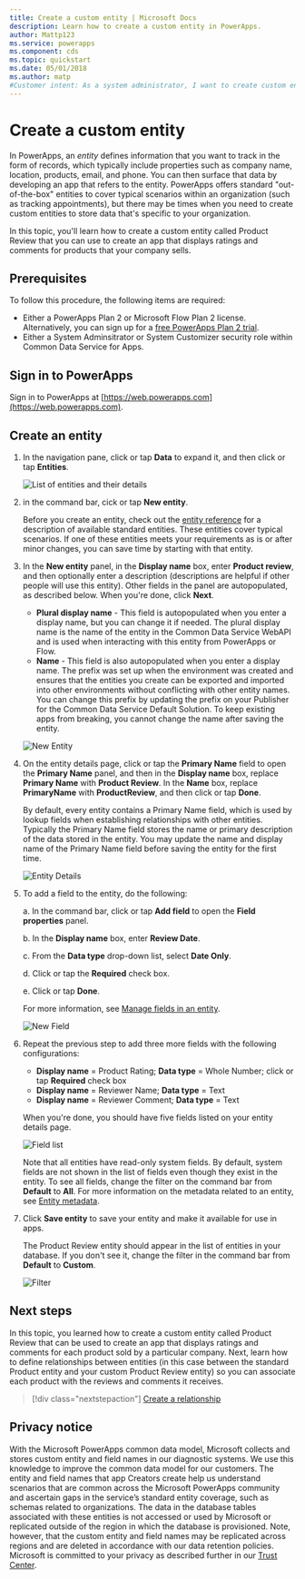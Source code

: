 ```yaml
---
title: Create a custom entity | Microsoft Docs
description: Learn how to create a custom entity in PowerApps.
author: Mattp123
ms.service: powerapps
ms.component: cds
ms.topic: quickstart
ms.date: 05/01/2018
ms.author: matp
#Customer intent: As a system administrator, I want to create custom entities to store data, so that app creators can create apps using data that's tailored to our organization.
---
```


# Create a custom entity
In PowerApps, an *entity* defines information that you want to track in the form of records, which typically include properties such as company name, location, products, email, and phone. You can then surface that data by developing an app that refers to the entity. PowerApps offers standard "out-of-the-box" entities to cover typical scenarios within an organization (such as tracking appointments), but there may be times when you need to create custom entities to store data that's specific to your organization.

In this topic, you'll learn how to create a custom entity called Product Review that you can use to create an app that displays ratings and comments for products that your company sells.

## Prerequisites
To follow this procedure, the following items are required:
* Either a PowerApps Plan 2 or Microsoft Flow Plan 2 license. Alternatively, you can sign up for a [free PowerApps Plan 2 trial](https://web.powerapps.com/signup?redirect=marketing&email=).
* Either a System Adminsitrator or System Customizer security role within Common Data Service for Apps.

## Sign in to PowerApps
Sign in to PowerApps at [https://web.powerapps.com](https://web.powerapps.com).

## Create an entity
1. In the navigation pane, click or tap **Data** to expand it, and then click or tap **Entities**.

    ![List of entities and their details](./media/data-platform-cds-create-entity/entitylist.png "Entity List")

2. in the command bar, cick or tap **New entity**.

    Before you create an entity, check out the [entity reference](../../developer/common-data-service/reference/about-entity-reference.md) for a description of available standard entities. These entities cover typical scenarios. If one of these entities meets your requirements as is or after minor changes, you can save time by starting with that entity. 

3. In the **New entity** panel, in the **Display name** box, enter **Product review**, and then optionally enter a description (descriptions are helpful if other people will use this entity). Other fields in the panel are autopopulated, as described below. When you're done, click **Next**.

    * **Plural display name** - This field is autopopulated when you enter a display name, but you can change it if needed. The plural display name is the name of the entity in the Common Data Service WebAPI and is used when interacting with this entity from PowerApps or Flow.
    * **Name** - This field is also autopopulated when you enter a display name. The prefix was set up when the environment was created and ensures that the entities you create can be exported and imported into other environments without conflicting with other entity names. You can change this prefix by updating the prefix on your Publisher for the Common Data Service Default Solution. To keep existing apps from breaking, you cannot change the name after saving the entity.
     
    ![New Entity](./media/data-platform-cds-create-entity/newentitypanel.png "New entity panel")

4. On the entity details page, click or tap the **Primary Name** field to open the **Primary Name** panel, and then in the **Display name** box, replace **Primary Name** with **Product Review**. In the **Name** box, replace **PrimaryName** with **ProductReview**, and then click or tap **Done**.
 
    By default, every entity contains a Primary Name field, which is used by lookup fields when establishing relationships with other entities. Typically the Primary Name field stores the name or primary description of the data stored in the entity. You may update the name and display name of the Primary Name field before saving the entity for the first time.

    ![Entity Details](./media/data-platform-cds-create-entity/newentitydetails.png "New Entity Details")

5. To add a field to the entity, do the following:
 
    a. In the command bar, click or tap **Add field** to open the **Field properties** panel.

    b. In the **Display name** box, enter **Review Date**.

    c. From the **Data type** drop-down list, select **Date Only**.

    d. Click or tap the **Required** check box.
    
    e. Click or tap **Done**.
     
    For more information, see [Manage fields in an entity](data-platform-manage-fields.md).

    ![New Field](./media/data-platform-cds-create-entity/newfieldpanel-2.png "New Field Panel")

6. Repeat the previous step to add three more fields with the following configurations:
    * **Display name** = Product Rating; **Data type** = Whole Number; click or tap **Required** check box
    * **Display name** = Reviewer Name; **Data type** = Text
    * **Display name** = Reviewer Comment; **Data type** = Text

    When you're done, you should have five fields listed on your entity details page.

    ![Field list](./media/data-platform-cds-create-entity/addedfields.png "List of fields")

    Note that all entities have read-only system fields. By default, system fields are not shown in the list of fields even though they exist in the entity. To see all fields, change the filter on the command bar from **Default** to **All**. For more information on the metadata related to an entity, see [Entity metadata](../../developer/common-data-service/entity-metadata.md).

7. Click **Save entity** to save your entity and make it available for use in apps.

    The Product Review entity should appear in the list of entities in your database. If you don't see it, change the filter in the command bar from **Default** to **Custom**.

    ![Filter](./media/data-platform-cds-create-entity/filter.png "Filter selection")

## Next steps
In this topic, you learned how to create a custom entity called Product Review that can be used to create an app that displays ratings and comments for each product sold by a particular company. Next, learn how to define relationships between entities (in this case between the standard Product entity and your custom Product Review entity) so you can associate each product with the reviews and comments it receives.

> [!div class="nextstepaction"]
> [Create a relationship](data-platform-entity-lookup.md)

## Privacy notice
With the Microsoft PowerApps common data model, Microsoft collects and stores custom entity and field names in our diagnostic systems. We use this knowledge to improve the common data model for our customers. The entity and field names that app Creators create help us understand scenarios that are common across the Microsoft PowerApps community and ascertain gaps in the service’s standard entity coverage, such as schemas related to organizations. The data in the database tables associated with these entities is not accessed or used by Microsoft or replicated outside of the region in which the database is provisioned. Note, however, that the custom entity and field names may be replicated across regions and are deleted in accordance with our data retention policies. Microsoft is committed to your privacy as described further in our [Trust Center](https://www.microsoft.com/trustcenter/Privacy/default.aspx).
